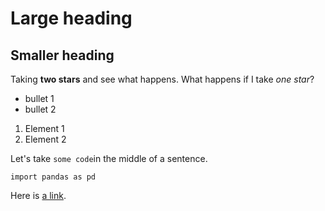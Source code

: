 # Large heading

## Smaller heading

Taking **two stars** and see what happens.
What happens if I take *one star*?

- bullet 1
- bullet 2

1. Element 1
2. Element 2

Let's take `some code`in the middle of a sentence.

```{python}
import pandas as pd
```

Here is [a link](https://www.wikipedia.org/).

